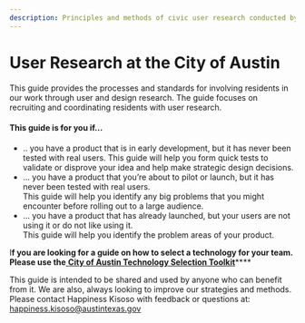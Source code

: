 ```yaml
---
description: Principles and methods of civic user research conducted by the City of Austin.
---
```


# User Research at the City of Austin

This guide provides the processes and standards for involving residents in our work through user and design research. The guide focuses on recruiting and coordinating residents with user research.

#### This guide is for you if...

* .. you have a product that is in early development, but it has never been tested with real users. This guide will help you form quick tests to validate or disprove your idea and help make strategic design decisions.
* ... you have a product that you’re about to pilot or launch, but it has never been tested with real users.\
  This guide will help you identify any big problems that you might encounter before rolling out to a large audience.
* ... you have a product that has already launched, but your users are not using it or do not like using it. \
  This guide will help you identify the problem areas of your product.

I**f you are looking for a guide on how to select a technology for your team.  Please use the**[ **City of Austin Technology Selection Toolkit**](https://cityofaustin.gitbook.io/technology-selection-toolkit/)****

This guide is intended to be shared and used by anyone who can benefit from it. We are also, always looking to improve our strategies and methods. Please contact Happiness Kisoso with feedback or questions at: happiness.kisoso@austintexas.gov

